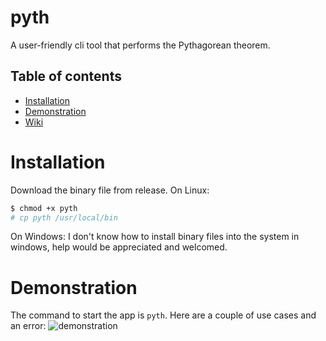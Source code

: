 # pyth
A user-friendly cli tool that performs the Pythagorean theorem.


## Table of contents
* [Installation](#installation)
* [Demonstration](#demonstration)
* <a href="https://github.com/Kingzplay/theorems/wiki">Wiki</a>
# Installation
Download the binary file from release.
On Linux:
```bash
$ chmod +x pyth
# cp pyth /usr/local/bin
```
On Windows:
I don't know how to install binary files into the system in windows, help would be appreciated and welcomed.
# Demonstration
The command to start the app is `pyth`.
Here are a couple of use cases and an error:
![demonstration](https://user-images.githubusercontent.com/72809211/156034623-aefcded6-7340-4b5c-b108-09cb6701f855.gif)
